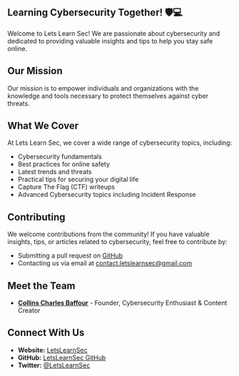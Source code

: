 <!-- # About LetsLearnSec -->

<!-- ![Lets Learn Sec Logo](https://raw.githubusercontent.com/letslearnsec/letslearnsec.github.io/main/assets/img/logos/logo.png) -->

## Learning Cybersecurity Together! 🛡️💻

Welcome to Lets Learn Sec! We are passionate about cybersecurity and dedicated to providing valuable insights and tips to help you stay safe online.

## Our Mission

Our mission is to empower individuals and organizations with the knowledge and tools necessary to protect themselves against cyber threats.

## What We Cover

At Lets Learn Sec, we cover a wide range of cybersecurity topics, including:

- Cybersecurity fundamentals
- Best practices for online safety
- Latest trends and threats
- Practical tips for securing your digital life
- Capture The Flag (CTF) writeups
- Advanced Cybersecurity topics including Incident Response

## Contributing

We welcome contributions from the community! If you have valuable insights, tips, or articles related to cybersecurity, feel free to contribute by:

- Submitting a pull request on [GitHub](https://github.com/letslearnsec/letslearnsec.github.io)
- Contacting us via email at [contact.letslearnsec@gmail.com](mailto:contact.letslearnsec@gmail.com)

## Meet the Team

- **[Collins Charles Baffour](https://github.com/collins-42)** - Founder, Cybersecurity Enthusiast & Content Creator
<!-- - **[Team Member Name](link-to-team-member-profile)** - Cybersecurity Expert -->
<!-- - **[Team Member Name](link-to-team-member-profile)** - Content Creator -->

## Connect With Us

- **Website:** [LetsLearnSec](https://letslearnsec.github.io/)
- **GitHub:** [LetsLearnSec GitHub](https://github.com/letslearnsec/letslearnsec.github.io/)
- **Twitter:** [@LetsLearnSec](https://twitter.com/letslearnsec)
